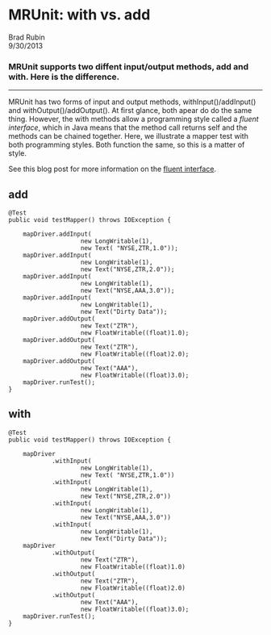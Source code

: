# MRUnit: with vs. add
Brad Rubin  
9/30/2013

### MRUnit supports two diffent input/output methods, add and with.  Here is the difference.
---
MRUnit has two forms of input and output methods, withInput()/addInput() and withOutput()/addOutput().  At first glance, both apear do do the same thing.  However, the with methods allow a programming style called a *fluent interface*, which in Java means that the method call returns self and the methods can be chained together.  Here, we illustrate a mapper test with both programming styles.  Both function the same, so this is a matter of style.

See this blog post for more information on the [fluent interface](http://martinfowler.com/bliki/FluentInterface.html).

## add

	@Test
	public void testMapper() throws IOException {

		mapDriver.addInput(
						new LongWritable(1),
						new Text( "NYSE,ZTR,1.0"));
		mapDriver.addInput(
						new LongWritable(1),
						new Text("NYSE,ZTR,2.0"));
		mapDriver.addInput(
						new LongWritable(1),
						new Text("NYSE,AAA,3.0"));
		mapDriver.addInput(
						new LongWritable(1),
						new Text("Dirty Data"));
		mapDriver.addOutput(
						new Text("ZTR"),
						new FloatWritable((float)1.0);
		mapDriver.addOutput(
						new Text("ZTR"),
						new FloatWritable((float)2.0);
		mapDriver.addOutput(
						new Text("AAA"),
						new FloatWritable((float)3.0);
		mapDriver.runTest();
	}
	
## with

	@Test
	public void testMapper() throws IOException {

		mapDriver
				.withInput(
						new LongWritable(1),
						new Text( "NYSE,ZTR,1.0"))
				.withInput(
						new LongWritable(1),
						new Text("NYSE,ZTR,2.0"))
				.withInput(
						new LongWritable(1),
						new Text("NYSE,AAA,3.0"))
				.withInput(
						new LongWritable(1),
						new Text("Dirty Data"));
		mapDriver
				.withOutput(
						new Text("ZTR"),
						new FloatWritable((float)1.0)
				.withOutput(
						new Text("ZTR"),
						new FloatWritable((float)2.0)
				.withOutput(
						new Text("AAA"),
						new FloatWritable((float)3.0);
		mapDriver.runTest();
	}
